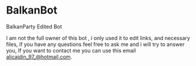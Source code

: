 BalkanBot
=========

BalkanParty Edited Bot

I am not the full owner of this bot , i only used it to edit links, and necessary files, 
if you have any questions feel free to ask me and i will try to answer you, If you want to contact me 
you can use this email alicajdin_97_@hotmail.com.

